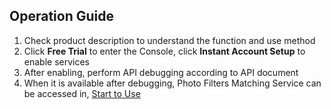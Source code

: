 ## Operation Guide<br>

1. Check product description to understand the function and use method
2. Click **Free Trial** to enter the Console, click **Instant Account Setup** to enable services
3. After enabling, perform API debugging according to API document
4. When it is available after debugging, Photo Filters Matching Service can be accessed in, [Start to Use](https://ling-console.jdcloud.com/server/colors/)
